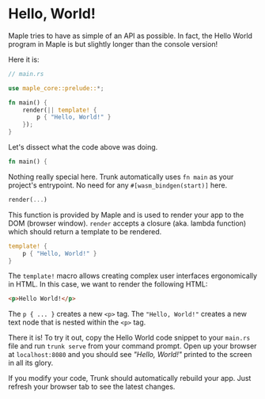 # Hello, World!

Maple tries to have as simple of an API as possible. In fact, the Hello World program in Maple is but slightly longer than the console version!

Here it is:

```rust
// main.rs

use maple_core::prelude::*;

fn main() {
    render(|| template! {
        p { "Hello, World!" }
    });
}
```

Let's dissect what the code above was doing.

```rust
fn main() {
```

Nothing really special here. Trunk automatically uses `fn main` as your project's entrypoint. No need for any `#[wasm_bindgen(start)]` here.

```rust
render(...)
```

This function is provided by Maple and is used to render your app to the DOM (browser window). `render` accepts a closure (aka. lambda function) which should return a template to be rendered.

```rust
template! {
    p { "Hello, World!" }
}
```

The `template!` macro allows creating complex user interfaces ergonomically in HTML. In this case, we want to render the following HTML:

```html
<p>Hello World!</p>
```

The `p { ... }` creates a new `<p>` tag. The `"Hello, World!"` creates a new text node that is nested within the `<p>` tag.

There it is! To try it out, copy the Hello World code snippet to your `main.rs` file and run `trunk serve` from your command prompt. Open up your browser at `localhost:8080` and you should see _"Hello, World!"_ printed to the screen in all its glory.

If you modify your code, Trunk should automatically rebuild your app. Just refresh your browser tab to see the latest changes.
